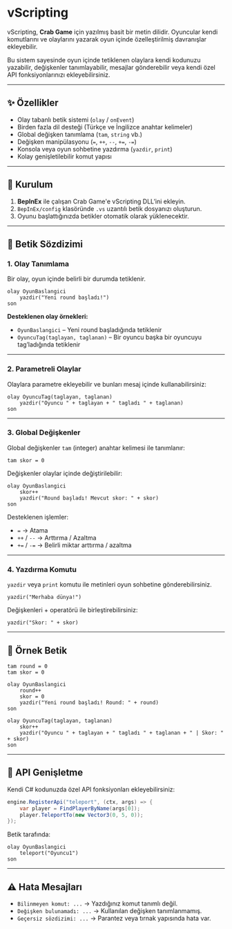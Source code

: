 # vScripting

vScripting, **Crab Game** için yazılmış basit bir metin dilidir. Oyuncular kendi komutlarını ve olaylarını yazarak oyun içinde özelleştirilmiş davranışlar ekleyebilir.

Bu sistem sayesinde oyun içinde tetiklenen olaylara kendi kodunuzu yazabilir, değişkenler tanımlayabilir, mesajlar gönderebilir veya kendi özel API fonksiyonlarınızı ekleyebilirsiniz.

---

## ✨ Özellikler
- Olay tabanlı betik sistemi (`olay` / `onEvent`)
- Birden fazla dil desteği (Türkçe ve İngilizce anahtar kelimeler)
- Global değişken tanımlama (`tam`, `string` vb.)
- Değişken manipülasyonu (`=`, `++`, `--`, `+=`, `-=`)
- Konsola veya oyun sohbetine yazdırma (`yazdir`, `print`)
- Kolay genişletilebilir komut yapısı

---

## 📂 Kurulum
1. **BepInEx** ile çalışan Crab Game'e vScripting DLL’ini ekleyin.
2. `BepInEx/config` klasöründe `.vs` uzantılı betik dosyanızı oluşturun.
3. Oyunu başlattığınızda betikler otomatik olarak yüklenecektir.

---

## 📜 Betik Sözdizimi

### 1. Olay Tanımlama
Bir olay, oyun içinde belirli bir durumda tetiklenir.
```plaintext
olay OyunBaslangici
    yazdir("Yeni round başladı!")
son
```

**Desteklenen olay örnekleri:**
- `OyunBaslangici` – Yeni round başladığında tetiklenir
- `OyuncuTag(taglayan, taglanan)` – Bir oyuncu başka bir oyuncuyu tag’ladığında tetiklenir

---

### 2. Parametreli Olaylar
Olaylara parametre ekleyebilir ve bunları mesaj içinde kullanabilirsiniz:
```plaintext
olay OyuncuTag(taglayan, taglanan)
    yazdir("Oyuncu " + taglayan + " tagladı " + taglanan)
son
```

---

### 3. Global Değişkenler
Global değişkenler `tam` (integer) anahtar kelimesi ile tanımlanır:
```plaintext
tam skor = 0
```

Değişkenler olaylar içinde değiştirilebilir:
```plaintext
olay OyunBaslangici
    skor++
    yazdir("Round başladı! Mevcut skor: " + skor)
son
```

Desteklenen işlemler:
- `=` → Atama
- `++` / `--` → Arttırma / Azaltma
- `+=` / `-=` → Belirli miktar arttırma / azaltma

---

### 4. Yazdırma Komutu
`yazdir` veya `print` komutu ile metinleri oyun sohbetine gönderebilirsiniz.
```plaintext
yazdir("Merhaba dünya!")
```

Değişkenleri + operatörü ile birleştirebilirsiniz:
```plaintext
yazdir("Skor: " + skor)
```

---

## 📌 Örnek Betik
```plaintext
tam round = 0
tam skor = 0

olay OyunBaslangici
    round++
    skor = 0
    yazdir("Yeni round başladı! Round: " + round)
son

olay OyuncuTag(taglayan, taglanan)
    skor++
    yazdir("Oyuncu " + taglayan + " tagladı " + taglanan + " | Skor: " + skor)
son
```

---

## 🔌 API Genişletme
Kendi C# kodunuzda özel API fonksiyonları ekleyebilirsiniz:
```csharp
engine.RegisterApi("teleport", (ctx, args) => {
    var player = FindPlayerByName(args[0]);
    player.TeleportTo(new Vector3(0, 5, 0));
});
```

Betik tarafında:
```plaintext
olay OyunBaslangici
    teleport("Oyuncu1")
son
```

---

## ⚠️ Hata Mesajları
- `Bilinmeyen komut: ...` → Yazdığınız komut tanımlı değil.
- `Değişken bulunamadı: ...` → Kullanılan değişken tanımlanmamış.
- `Geçersiz sözdizimi: ...` → Parantez veya tırnak yapısında hata var.

